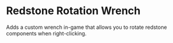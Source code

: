 # Redstone Rotation Wrench

Adds a custom wrench in-game that allows you to rotate redstone components when right-clicking.
